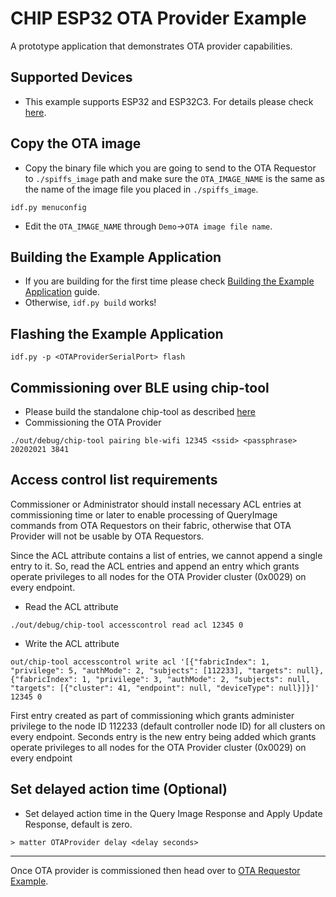 # CHIP ESP32 OTA Provider Example

A prototype application that demonstrates OTA provider capabilities.

## Supported Devices

-   This example supports ESP32 and ESP32C3. For details please check
    [here](https://github.com/project-chip/connectedhomeip/tree/master/examples/all-clusters-app/esp32#supported-devices).

## Copy the OTA image

-   Copy the binary file which you are going to send to the OTA Requestor to
    `./spiffs_image` path and make sure the `OTA_IMAGE_NAME` is the same as the
    name of the image file you placed in `./spiffs_image`.

```
idf.py menuconfig
```

-   Edit the `OTA_IMAGE_NAME` through `Demo`->`OTA image file name`.

## Building the Example Application

-   If you are building for the first time please check
    [Building the Example Application](https://github.com/project-chip/connectedhomeip/tree/master/examples/all-clusters-app/esp32#building-the-example-application)
    guide.
-   Otherwise, `idf.py build` works!

## Flashing the Example Application

```
idf.py -p <OTAProviderSerialPort> flash
```

## Commissioning over BLE using chip-tool

-   Please build the standalone chip-tool as described [here](../../chip-tool)
-   Commissioning the OTA Provider

```
./out/debug/chip-tool pairing ble-wifi 12345 <ssid> <passphrase> 20202021 3841
```

## Access control list requirements

Commissioner or Administrator should install necessary ACL entries at
commissioning time or later to enable processing of QueryImage commands from OTA
Requestors on their fabric, otherwise that OTA Provider will not be usable by
OTA Requestors.

Since the ACL attribute contains a list of entries, we cannot append a single
entry to it. So, read the ACL entries and append an entry which grants operate
privileges to all nodes for the OTA Provider cluster (0x0029) on every endpoint.

-   Read the ACL attribute

```
./out/debug/chip-tool accesscontrol read acl 12345 0
```

-   Write the ACL attribute

```
out/chip-tool accesscontrol write acl '[{"fabricIndex": 1, "privilege": 5, "authMode": 2, "subjects": [112233], "targets": null}, {"fabricIndex": 1, "privilege": 3, "authMode": 2, "subjects": null, "targets": [{"cluster": 41, "endpoint": null, "deviceType": null}]}]' 12345 0
```

First entry created as part of commissioning which grants administer privilege
to the node ID 112233 (default controller node ID) for all clusters on every
endpoint. Seconds entry is the new entry being added which grants operate
privileges to all nodes for the OTA Provider cluster (0x0029) on every endpoint

## Set delayed action time (Optional)

-   Set delayed action time in the Query Image Response and Apply Update
    Response, default is zero.

```
> matter OTAProvider delay <delay seconds>
```

---

Once OTA provider is commissioned then head over to
[OTA Requestor Example](../../ota-requestor-app/esp32).
